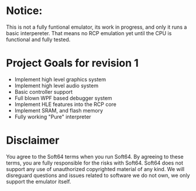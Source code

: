 # Notice: #
This is not a fully funtional emulator, its work in progress, and only it runs a basic interpereter.  That means no RCP emulation yet until the CPU is functional and fully tested.

# Project Goals for revision 1 #
* Implement high level graphics system
* Implement high level audio system
* Basic controller support
* Full blown WPF based debugger system
* Implement HLE features into the RCP core
* Implement SRAM, and flash memory
* Fully working "Pure" interpreter

# Disclaimer #
You agree to the Soft64 terms when you run Soft64.  By agreeing to these terms, you are fully responsible for the risks with Soft64.  Soft64 does not support any use of unauthorized copyrighted material of any kind.  We will disreguard questions and issues related to software we do not own, we only support the emulator itself.
